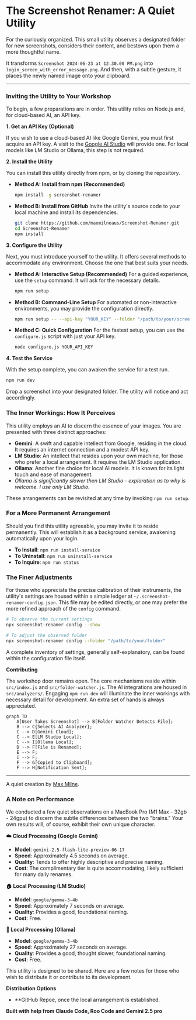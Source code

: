# The Screenshot Renamer: A Quiet Utility

For the curiously organized. This small utility observes a designated folder for new screenshots, considers their content, and bestows upon them a more thoughtful name.

It transforms `Screenshot 2024-06-23 at 12.30.00 PM.png` into `login_screen_with_error_message.png`. And then, with a subtle gesture, it places the newly named image onto your clipboard.

---

### Inviting the Utility to Your Workshop

To begin, a few preparations are in order. This utility relies on Node.js and, for cloud-based AI, an API key.

**1. Get an API Key (Optional)**

If you wish to use a cloud-based AI like Google Gemini, you must first acquire an API key. A visit to the [Google AI Studio](https://makersuite.google.com/app/apikey) will provide one. For local models like LM Studio or Ollama, this step is not required.

**2. Install the Utility**

You can install this utility directly from npm, or by cloning the repository.

*   **Method A: Install from npm (Recommended)**
    ```bash
    npm install -g screenshot-renamer
    ```

*   **Method B: Install from GitHub**
    Invite the utility's source code to your local machine and install its dependencies.
    ```bash
    git clone https://github.com/maxmilneaus/Screenshot-Renamer.git
    cd Screenshot-Renamer
    npm install
    ```

**3. Configure the Utility**

Next, you must introduce yourself to the utility. It offers several methods to accommodate any environment. Choose the one that best suits your needs.

*   **Method A: Interactive Setup (Recommended)**
    For a guided experience, use the `setup` command. It will ask for the necessary details.
    ```bash
    npm run setup
    ```

*   **Method B: Command-Line Setup**
    For automated or non-interactive environments, you may provide the configuration directly.
    ```bash
    npm run setup -- --api-key "YOUR_KEY" --folder "/path/to/your/screenshots"
    ```

*   **Method C: Quick Configuration**
    For the fastest setup, you can use the `configure.js` script with just your API key.
    ```bash
    node configure.js YOUR_API_KEY
    ```

**4. Test the Service**

With the setup complete, you can awaken the service for a test run.

```bash
npm run dev
```

Drop a screenshot into your designated folder. The utility will notice and act accordingly.

### The Inner Workings: How It Perceives

This utility employs an AI to discern the essence of your images. You are presented with three distinct approaches:

*   **Gemini**: A swift and capable intellect from Google, residing in the cloud. It requires an internet connection and a modest API key.
*   **LM Studio**: An intellect that resides upon your own machine, for those who prefer a local arrangement. It requires the LM Studio application.
*   **Ollama**: Another fine choice for local AI models. It is known for its light touch and ease of management.
*    *Ollama is significantly slower then LM Studio - exploration as to why is welcome. I use only LM Studio.*

These arrangements can be revisited at any time by invoking `npm run setup`.

### For a More Permanent Arrangement

Should you find this utility agreeable, you may invite it to reside permanently. This will establish it as a background service, awakening automatically upon your login.

*   **To Install**: `npm run install-service`
*   **To Uninstall**: `npm run uninstall-service`
*   **To Inquire**: `npm run status`

### The Finer Adjustments

For those who appreciate the precise calibration of their instruments, the utility's settings are housed within a simple ledger at `~/.screenshot-renamer-config.json`. This file may be edited directly, or one may prefer the more refined approach of the `config` command.

```bash
# To observe the current settings
npx screenshot-renamer config --show

# To adjust the observed folder
npx screenshot-renamer config --folder "/path/to/your/folder"
```

A complete inventory of settings, generally self-explanatory, can be found within the configuration file itself.


**Contributing**

The workshop door remains open. The core mechanisms reside within `src/index.js` and `src/folder-watcher.js`. The AI integrations are housed in `src/analyzers/`. Engaging `npm run dev` will illuminate the inner workings with necessary detail for development. An extra set of hands is always appreciated.

```mermaid
graph TD
    A[User Takes Screenshot] --> B[Folder Watcher Detects File];
    B --> C{Selects AI Analyzer};
    C --> D[Gemini Cloud];
    C --> E[LM Studio Local];
    C --> I[Ollama Local];
    D --> F[File is Renamed];
    E --> F;
    I --> F;
    F --> G[Copied to Clipboard];
    F --> H[Notification Sent];
```
---

A quiet creation by [Max Milne](https://github.com/maxmilneaus).

### A Note on Performance

We conducted a few quiet observations on a MacBook Pro (M1 Max - 32gb - 24gpu) to discern the subtle differences between the two "brains." Your own results will, of course, exhibit their own unique character.

**☁️ Cloud Processing (Google Gemini)**
- **Model**: `gemini-2.5-flash-lite-preview-06-17`
- **Speed**: Approximately 4.5 seconds on average.
- **Quality**: Tends to offer highly descriptive and precise naming.
- **Cost**: The complimentary tier is quite accommodating, likely sufficient for many daily renames.

**🏠 Local Processing (LM Studio)**
- **Model**: `google/gemma-3-4b`
- **Speed**: Approximately 7 seconds on average.
- **Quality**: Provides a good, foundational naming.
- **Cost**: Free.

**🦙 Local Processing (Ollama)**
- **Model**: `google/gemma-3-4b`
- **Speed**: Approximately 27 seconds on average.
- **Quality**: Provides a good, thought slower, foundational naming.
- **Cost**: Free.

This utility is designed to be shared. Here are a few notes for those who wish to distribute it or contribute to its development.

**Distribution Options**

*   **GitHub Repoe, once the local arrangement is established.

**Built with help from Claude Code, Roo Code and Gemini 2.5 pro**